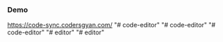 ### Demo

https://code-sync.codersgyan.com/
"# code-editor" 
"# code-editor" 
"# code-editor" 
"# editor" 
"# editor" 
